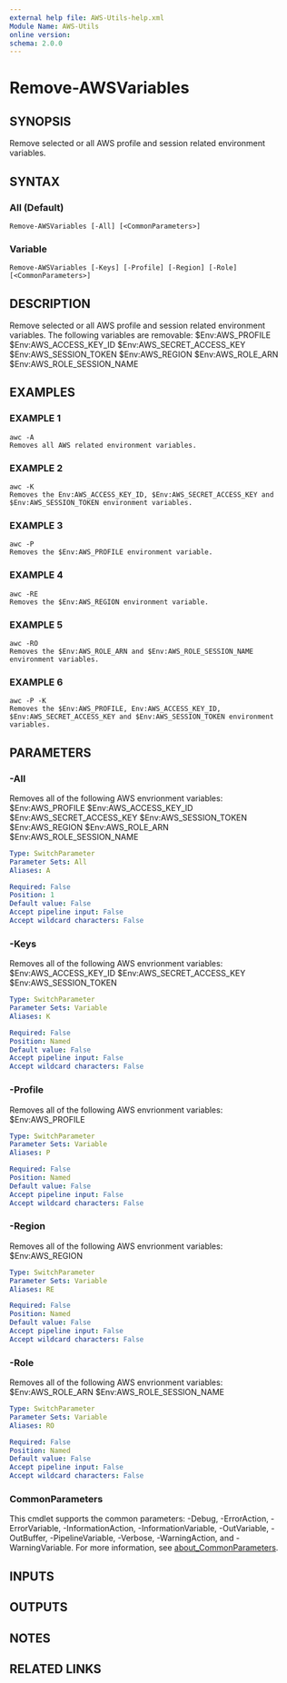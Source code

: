 ```yaml
---
external help file: AWS-Utils-help.xml
Module Name: AWS-Utils
online version:
schema: 2.0.0
---
```


# Remove-AWSVariables

## SYNOPSIS
Remove selected or all AWS profile and session related environment variables.

## SYNTAX

### All (Default)
```
Remove-AWSVariables [-All] [<CommonParameters>]
```

### Variable
```
Remove-AWSVariables [-Keys] [-Profile] [-Region] [-Role] [<CommonParameters>]
```

## DESCRIPTION
Remove selected or all AWS profile and session related environment variables.
The following variables are removable:
$Env:AWS_PROFILE
$Env:AWS_ACCESS_KEY_ID
$Env:AWS_SECRET_ACCESS_KEY
$Env:AWS_SESSION_TOKEN
$Env:AWS_REGION
$Env:AWS_ROLE_ARN
$Env:AWS_ROLE_SESSION_NAME

## EXAMPLES

### EXAMPLE 1
```
awc -A
Removes all AWS related environment variables.
```

### EXAMPLE 2
```
awc -K
Removes the Env:AWS_ACCESS_KEY_ID, $Env:AWS_SECRET_ACCESS_KEY and $Env:AWS_SESSION_TOKEN environment variables.
```

### EXAMPLE 3
```
awc -P
Removes the $Env:AWS_PROFILE environment variable.
```

### EXAMPLE 4
```
awc -RE
Removes the $Env:AWS_REGION environment variable.
```

### EXAMPLE 5
```
awc -RO
Removes the $Env:AWS_ROLE_ARN and $Env:AWS_ROLE_SESSION_NAME environment variables.
```

### EXAMPLE 6
```
awc -P -K
Removes the $Env:AWS_PROFILE, Env:AWS_ACCESS_KEY_ID, $Env:AWS_SECRET_ACCESS_KEY and $Env:AWS_SESSION_TOKEN environment variables.
```

## PARAMETERS

### -All
Removes all of the following AWS envrionment variables:
$Env:AWS_PROFILE
$Env:AWS_ACCESS_KEY_ID
$Env:AWS_SECRET_ACCESS_KEY
$Env:AWS_SESSION_TOKEN
$Env:AWS_REGION
$Env:AWS_ROLE_ARN
$Env:AWS_ROLE_SESSION_NAME

```yaml
Type: SwitchParameter
Parameter Sets: All
Aliases: A

Required: False
Position: 1
Default value: False
Accept pipeline input: False
Accept wildcard characters: False
```

### -Keys
Removes all of the following AWS envrionment variables:
$Env:AWS_ACCESS_KEY_ID
$Env:AWS_SECRET_ACCESS_KEY
$Env:AWS_SESSION_TOKEN

```yaml
Type: SwitchParameter
Parameter Sets: Variable
Aliases: K

Required: False
Position: Named
Default value: False
Accept pipeline input: False
Accept wildcard characters: False
```

### -Profile
Removes all of the following AWS envrionment variables:
$Env:AWS_PROFILE

```yaml
Type: SwitchParameter
Parameter Sets: Variable
Aliases: P

Required: False
Position: Named
Default value: False
Accept pipeline input: False
Accept wildcard characters: False
```

### -Region
Removes all of the following AWS envrionment variables:
$Env:AWS_REGION

```yaml
Type: SwitchParameter
Parameter Sets: Variable
Aliases: RE

Required: False
Position: Named
Default value: False
Accept pipeline input: False
Accept wildcard characters: False
```

### -Role
Removes all of the following AWS envrionment variables:
$Env:AWS_ROLE_ARN
$Env:AWS_ROLE_SESSION_NAME

```yaml
Type: SwitchParameter
Parameter Sets: Variable
Aliases: RO

Required: False
Position: Named
Default value: False
Accept pipeline input: False
Accept wildcard characters: False
```

### CommonParameters
This cmdlet supports the common parameters: -Debug, -ErrorAction, -ErrorVariable, -InformationAction, -InformationVariable, -OutVariable, -OutBuffer, -PipelineVariable, -Verbose, -WarningAction, and -WarningVariable. For more information, see [about_CommonParameters](http://go.microsoft.com/fwlink/?LinkID=113216).

## INPUTS

## OUTPUTS

## NOTES

## RELATED LINKS
